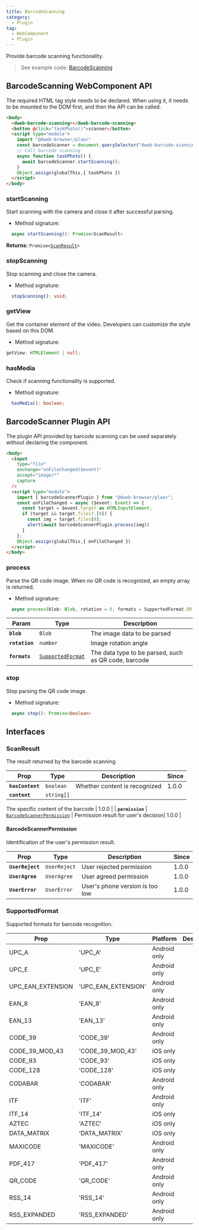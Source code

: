 ```yaml
---
title: BarcodeScanning
category:
  - Plugin
tag:
  - WebComponent
  - Plugin
---
```


Provide barcode scanning functionality.

> See example code: [BarcodeScanning](https://github.com/BioforestChain/dweb_browser/blob/main/plaoc/demo/src/pages/BarcodeScanning.vue)

## BarcodeScanning WebComponent API

The required HTML tag style needs to be declared. When using it, it needs to be mounted to the DOM first, and then the API can be called.

```html
<body>
  <dweb-barcode-scanning></dweb-barcode-scanning>
  <button @click="taskPhoto()">scanner</button>
  <script type="module">
    import "@dweb-browser/plaoc"
    const barcodeScanner = document.querySelector("dweb-barcode-scanning")!
    // Call barcode scanning
    async function taskPhoto() {
      await barcodeScanner.startScanning();
    }
    Object.assign(globalThis,{ taskPhoto })
  </script>
</body>
```

### startScanning

Start scanning with the camera and close it after successful parsing.

- Method signature:

```ts
  async startScanning(): Promise<ScanResult>
```

**Returns:** <code>Promise&lt;<a href="#scanresult">ScanResult</a>&gt;</code>

### stopScanning

Stop scanning and close the camera.

- Method signature:

```ts
  stopScanning(): void;
```

### getView

Get the container element of the video. Developers can customize the style based on this DOM.

- Method signature:

```ts
getView: HTMLElement | null;
```

### hasMedia

Check if scanning functionality is supported.

- Method signature:

```ts
  hasMedia(): boolean;
```

## BarcodeScanner Plugin API

The plugin API provided by barcode scanning can be used separately without declaring the component.

```html
<body>
  <input
    type="file"
    onchange="onFileChanged($event)"
    accept="image/*"
    capture
  />
  <script type="module">
    import { barcodeScannerPlugin } from "@dweb-browser/plaoc";
    const onFileChanged = async ($event: Event) => {
      const target = $event.target as HTMLInputElement;
      if (target && target.files?.[0]) {
        const img = target.files[0];
        alert(await barcodeScannerPlugin.process(img))
      }
    };
    Object.assign(globalThis,{ onFileChanged })
  </script>
</body>
```

### process

Parse the QR code image. When no QR code is recognized, an empty array is returned.

- Method signature:

```ts
  async process(blob: Blob, rotation = 0, formats = SupportedFormat.QR_CODE): Promise<string[]>
```

| Param          | Type                                                        | Description                  |
| -------------- | ----------------------------------------------------------- | ---------------------------- |
| **`blob`**     | <code>Blob</code>                                           | The image data to be parsed  |
| **`rotation`** | <code>number</code>                                         | Image rotation angle         |
| **`formats`**  | <code><a href="#supportedformat">SupportedFormat</a></code> | The data type to be parsed, such as QR code, barcode |

### stop

Stop parsing the QR code image.

- Method signature:

```ts
  async stop(): Promise<boolean>
```

## Interfaces

### ScanResult

The result returned by the barcode scanning.

| Prop             | Type                                                                          | Description                          | Since |
| ---------------- | ----------------------------------------------------------------------------- | ------------------------------------ | ----- |
| **`hasContent`** | <code>boolean</code>                                                          | Whether content is recognized        | 1.0.0 |
| **`content`**    | <code>string[]</code>                                                         |

 The specific content of the barcode  | 1.0.0 |
| **`permission`** | <code><a href="#barcodescannerpermission">BarcodeScannerPermission</a></code> | Permission result for user's decision| 1.0.0 |

#### BarcodeScannerPermission

Identification of the user's permission result.

| Prop             | Type                    | Description                          | Since |
| ---------------- | ----------------------- | ------------------------------------ | ----- |
| **`UserReject`** | <code>UserReject</code> | User rejected permission             | 1.0.0 |
| **`UserAgree`**  | <code>UserAgree</code>  | User agreed permission               | 1.0.0 |
| **`UserError`**  | <code>UserError</code>  | User's phone version is too low      | 1.0.0 |

### SupportedFormat

Supported formats for barcode recognition.

| Prop              | Type                | Platform     | Description |
| ----------------- | ------------------- | ------------ | ----------- |
| UPC_A             | 'UPC_A'             | Android only |             |
| UPC_E             | 'UPC_E'             | Android only |             |
| UPC_EAN_EXTENSION | 'UPC_EAN_EXTENSION' | Android only |             |
| EAN_8             | 'EAN_8'             | Android only |             |
| EAN_13            | 'EAN_13'            | Android only |             |
| CODE_39           | 'CODE_39'           | Android only |             |
| CODE_39_MOD_43    | 'CODE_39_MOD_43'    | iOS only     |             |
| CODE_93           | 'CODE_93'           | iOS only     |             |
| CODE_128          | 'CODE_128'          | iOS only     |             |
| CODABAR           | 'CODABAR'           | Android only |             |
| ITF               | 'ITF'               | Android only |             |
| ITF_14            | 'ITF_14'            | iOS only     |             |
| AZTEC             | 'AZTEC'             | iOS only     |             |
| DATA_MATRIX       | 'DATA_MATRIX'       | iOS only     |             |
| MAXICODE          | 'MAXICODE'          | Android only |             |
| PDF_417           | 'PDF_417'           | Android only |             |
| QR_CODE           | 'QR_CODE'           | Android only |             |
| RSS_14            | 'RSS_14'            | Android only |             |
| RSS_EXPANDED      | 'RSS_EXPANDED'      | Android only |             |
